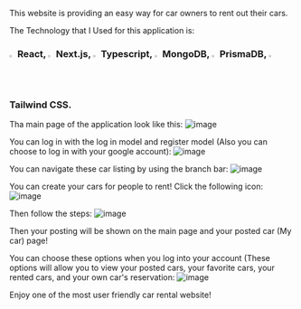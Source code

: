This website is providing an easy way for car owners to rent out their cars.

The Technology that I Used for this application is: 
### <p><img src="https://upload.wikimedia.org/wikipedia/commons/a/a7/React-icon.svg" width=2% height=2% /> React, <img src="https://cdn.worldvectorlogo.com/logos/next-js.svg" width=2% height=2% /> Next.js, <img src="https://cdn.worldvectorlogo.com/logos/typescript.svg" width=2% height=2% /> Typescript, <img src="https://cdn.worldvectorlogo.com/logos/mongodb-icon-1.svg" width=2% height=2% /> MongoDB, <img src="https://cdn.worldvectorlogo.com/logos/prisma-3.svg" width=2% height=2% /> PrismaDB, <img src="https://cdn.worldvectorlogo.com/logos/tailwind-css-2.svg" width=2% height=2% /> Tailwind CSS.</p>


Tha main page of the application look like this: 
![image](https://github.com/JasonYangggggggg/Car_Rental_Pro/assets/109561939/ea469177-02cc-4391-b35e-beb517f5f56f)

You can log in with the log in model and register model (Also you can choose to log in with your google account): 
![image](https://github.com/JasonYangggggggg/Car_Rental_Pro/assets/109561939/ba9703ed-2b83-4c10-878c-ab13455f2f82)


You can navigate these car listing by using the branch bar:
![image](https://github.com/JasonYangggggggg/Car_Rental_Pro/assets/109561939/b12cec73-cfa9-4e11-a59d-f35f35ad3ad2)


You can create your cars for people to rent!
Click the following icon:
![image](https://github.com/JasonYangggggggg/Car_Rental_Pro/assets/109561939/3b510e9c-4f5c-4b7a-92da-dd54f8f4cc51)

Then follow the steps:
![image](https://github.com/JasonYangggggggg/Car_Rental_Pro/assets/109561939/441217fe-23e1-4bb1-a07c-25241d90f352)

Then your posting will be shown on the main page and your posted car (My car) page!



You can choose these options when you log into your account (These options will allow you to view your posted cars, your favorite cars, your rented cars, and your own car's reservation:
![image](https://github.com/JasonYangggggggg/Car_Rental_Pro/assets/109561939/dbe76765-1491-452b-af4f-9f819ae6996e)


Enjoy one of the most user friendly car rental website!




